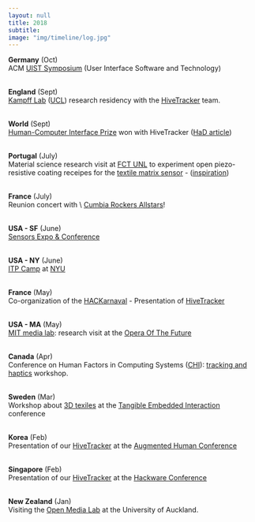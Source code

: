 ```yaml
---
layout: null
title: 2018
subtitle:
image: "img/timeline/log.jpg"
---
```


**Germany** (Oct) <br> ACM [UIST Symposium](http://uist.acm.org/uist2018/) (User Interface Software and Technology)

<br> **England** (Sept) <br> [Kampff Lab](https://www.sensorsexpo.com) ([UCL](http://www.ucl.ac.uk/swc/research/Kampff)) research residency with the [HiveTracker](http://HiveTracker.github.io) team.

<br> **World** (Sept) <br> [Human-Computer Interface Prize](https://hackaday.com/2018/09/05/twenty-projects-that-just-won-the-human-computer-interface-challenge/) won with HiveTracker ([HaD article](https://hackaday.com/2018/09/04/this-is-your-solution-for-open-source-motion-tracking/))

<br> **Portugal** (July) <br> Material science research visit at [FCT UNL](http://fct.unl.pt) to experiment open piezo-resistive coating receipes for the [textile matrix sensor](matrix.eTextile.org) - ([inspiration](diva-portal.org/smash/get/diva2:788776/FULLTEXT01.pdf))

<br> **France** (July) <br> Reunion concert with \\
[Cumbia Rockers Allstars](https://www.la-java.fr/artistes/cumbia-rockers-all-stars/)!

<br> **USA - SF** (June) <br> [Sensors Expo & Conference](https://www.sensorsexpo.com)

<br> **USA - NY** (June) <br> [ITP Camp](https://itp.nyu.edu/camp2018/) at [NYU](https://www.nyu.edu)

<br> **France** (May) <br> Co-organization of the [HACKarnaval](http://hackarnaval.online) - Presentation of [HiveTracker](http://HiveTracker.github.io)

<br> **USA - MA** (May) <br> [MIT media lab](https://media.mit.edu): research visit at the [Opera Of The Future](http://opera.media.mit.edu/)

<br> **Canada** (Apr) <br> Conference on Human Factors in Computing Systems ([CHI](http://chi2018.acm.org)): [tracking and haptics](publications/CHI18-InTouch.pdf) workshop.

<br> **Sweden** (Mar) <br> Workshop about [3D texiles](3dTexiles.github.org) at the [Tangible Embedded Interaction](https://tei.acm.org/2018) conference

 <br> **Korea** (Feb) <br> Presentation of our [HiveTracker](http://HiveTracker.github.io) at the [Augmented Human Conference](http://www.sigah.org/AH2018/)

<br> **Singapore** (Feb) <br> Presentation of our [HiveTracker](http://HiveTracker.github.io) at the [Hackware Conference](https://www.meetup.com/Hackware)

<br> **New Zealand** (Jan) <br> Visiting the [Open Media Lab](https://oml.blogs.auckland.ac.nz) at the University of Auckland.

